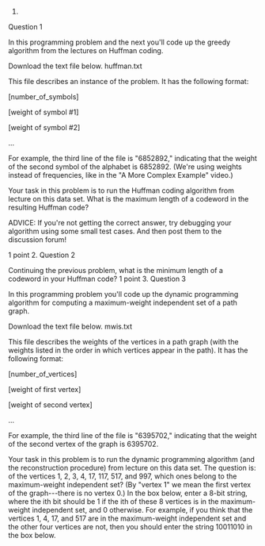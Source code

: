 1.
Question 1

In this programming problem and the next you'll code up the greedy algorithm from the lectures on Huffman coding.

Download the text file below.
huffman.txt

This file describes an instance of the problem. It has the following format:

[number_of_symbols]

[weight of symbol #1]

[weight of symbol #2]

...

For example, the third line of the file is "6852892," indicating that the weight of the second symbol of the alphabet is 6852892.  (We're using weights instead of frequencies, like in the "A More Complex Example" video.)

Your task in this problem is to run the Huffman coding algorithm from lecture on this data set. What is the maximum length of a codeword in the resulting Huffman code?

ADVICE: If you're not getting the correct answer, try debugging your algorithm using some small test cases. And then post them to the discussion forum!

1 point
2.
Question 2

Continuing the previous problem, what is the minimum length of a codeword in your Huffman code?
1 point
3.
Question 3

In this programming problem you'll code up the dynamic programming algorithm for computing a maximum-weight independent set of a path graph. 

Download the text file below.
mwis.txt

This file describes the weights of the vertices in a path graph (with the weights listed in the order in which vertices appear in the path). It has the following format:

[number_of_vertices]

[weight of first vertex]

[weight of second vertex]

...

For example, the third line of the file is "6395702," indicating that the weight of the second vertex of the graph is 6395702. 

Your task in this problem is to run the dynamic programming algorithm (and the reconstruction procedure) from lecture on this data set.  The question is: of the vertices 1, 2, 3, 4, 17, 117, 517, and 997, which ones belong to the maximum-weight independent set?  (By "vertex 1" we mean the first vertex of the graph---there is no vertex 0.)   In the box below, enter a 8-bit string, where the ith bit should be 1 if the ith of these 8 vertices is in the maximum-weight independent set, and 0 otherwise. For example, if you think that the vertices 1, 4, 17, and 517 are in the maximum-weight independent set and the other four vertices are not, then you should enter the string 10011010 in the box below.